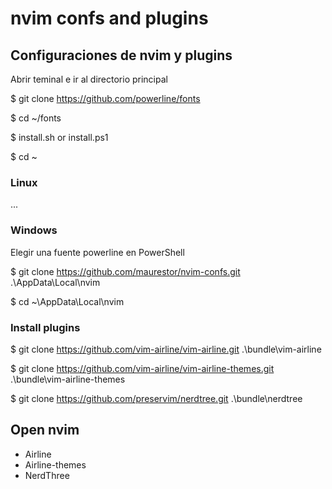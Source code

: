 # nvim confs and plugins
## Configuraciones de nvim y plugins
Abrir teminal e ir al directorio principal

$ git clone https://github.com/powerline/fonts

$ cd ~/fonts

$ install.sh or install.ps1

$ cd ~

### Linux
...

### Windows
Elegir una fuente powerline en PowerShell

$ git clone https://github.com/maurestor/nvim-confs.git .\AppData\Local\nvim

$ cd ~\AppData\Local\nvim

### Install plugins
$ git clone https://github.com/vim-airline/vim-airline.git .\bundle\vim-airline

$ git clone https://github.com/vim-airline/vim-airline-themes.git .\bundle\vim-airline-themes

$ git clone https://github.com/preservim/nerdtree.git .\bundle\nerdtree


## Open nvim

- Airline
- Airline-themes
- NerdThree

